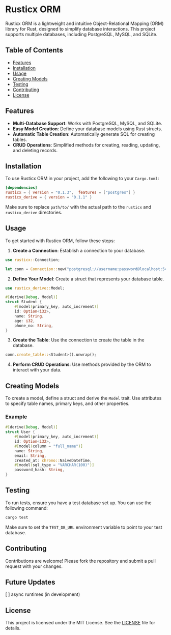 # Rusticx ORM

Rusticx ORM is a lightweight and intuitive Object-Relational Mapping (ORM) library for Rust, designed to simplify database interactions. This project supports multiple databases, including PostgreSQL, MySQL, and SQLite.

## Table of Contents

- [Features](#features)
- [Installation](#installation)
- [Usage](#usage)
- [Creating Models](#creating-models)
- [Testing](#testing)
- [Contributing](#contributing)
- [License](#license)

## Features

- **Multi-Database Support**: Works with PostgreSQL, MySQL, and SQLite.
- **Easy Model Creation**: Define your database models using Rust structs.
- **Automatic Table Creation**: Automatically generate SQL for creating tables.
- **CRUD Operations**: Simplified methods for creating, reading, updating, and deleting records.

## Installation

To use Rusticx ORM in your project, add the following to your `Cargo.toml`:

```toml
[dependencies]
rusticx = { version = "0.1.3",  features = ["postgres"] }
rusticx_derive = { version = "0.1.1" }
```

Make sure to replace `path/to/` with the actual path to the `rusticx` and `rusticx_derive` directories.

## Usage

To get started with Rusticx ORM, follow these steps:

1. **Create a Connection**: Establish a connection to your database.

```rust
use rusticx::Connection;

let conn = Connection::new("postgresql://username:password@localhost:5432/database_name").unwrap();
```

2. **Define Your Model**: Create a struct that represents your database table.

```rust
use rusticx_derive::Model;

#[derive(Debug, Model)]
struct Student {
    #[model(primary_key, auto_increment)]
    id: Option<i32>,
    name: String,
    age: i32,
    phone_no: String,
}
```

3. **Create the Table**: Use the connection to create the table in the database.

```rust
conn.create_table::<Student>().unwrap();
```

4. **Perform CRUD Operations**: Use methods provided by the ORM to interact with your data.

## Creating Models

To create a model, define a struct and derive the `Model` trait. Use attributes to specify table names, primary keys, and other properties.

### Example

```rust
#[derive(Debug, Model)]
struct User {
    #[model(primary_key, auto_increment)]
    id: Option<i32>,
    #[model(column = "full_name")]
    name: String,
    email: String,
    created_at: chrono::NaiveDateTime,
    #[model(sql_type = "VARCHAR(100)")]
    password_hash: String,
}
```

## Testing

To run tests, ensure you have a test database set up. You can use the following command:

```bash
cargo test
```

Make sure to set the `TEST_DB_URL` environment variable to point to your test database.

## Contributing

Contributions are welcome! Please fork the repository and submit a pull request with your changes.

## Future Updates

[ ] async runtimes (in development)

## License

This project is licensed under the MIT License. See the [LICENSE](LICENSE) file for details.
